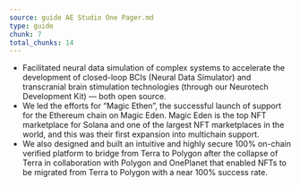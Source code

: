 ```yaml
---
source: guide AE Studio One Pager.md
type: guide
chunk: 7
total_chunks: 14
---
```


* Facilitated neural data simulation of complex systems to accelerate the development of closed-loop BCIs (Neural Data Simulator) and transcranial brain stimulation technologies (through our Neurotech Development Kit) — both open source. 
* We led the efforts for “Magic Ethen”, the successful launch of support for the Ethereum chain on Magic Eden.  Magic Eden is the top NFT marketplace for Solana and one of the largest NFT marketplaces in the world, and this was their first expansion into multichain support. 
* We also designed and built an intuitive and highly secure 100% on-chain verified platform to bridge from Terra to Polygon after the collapse of Terra in collaboration with Polygon and OnePlanet that enabled NFTs to be migrated from Terra to Polygon with a near 100% success rate.